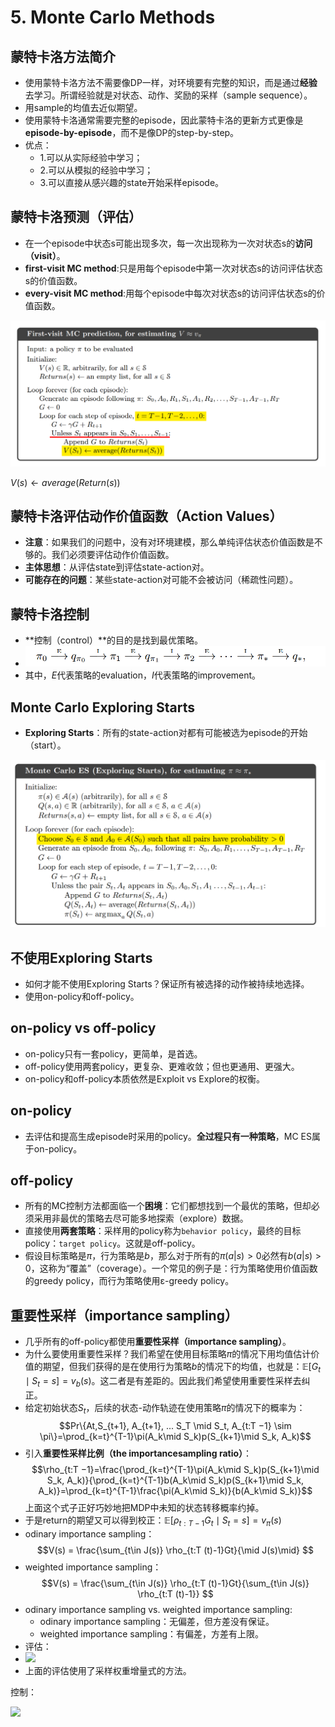 # 5. Monte Carlo Methods

## 蒙特卡洛方法简介

- 使用蒙特卡洛方法不需要像DP一样，对环境要有完整的知识，而是通过**经验**去学习。所谓经验就是对状态、动作、奖励的采样（sample sequence）。
- 用sample的均值去近似期望。
- 使用蒙特卡洛通常需要完整的episode，因此蒙特卡洛的更新方式更像是**episode-by-episode**，而不是像DP的step-by-step。
- 优点：
  - 1.可以从实际经验中学习；
  - 2.可以从模拟的经验中学习；
  - 3.可以直接从感兴趣的state开始采样episode。

## 蒙特卡洛预测（评估）

- 在一个episode中状态s可能出现多次，每一次出现称为一次对状态s的**访问（visit）**。
- **first-visit MC method**:只是用每个episode中第一次对状态s的访问评估状态s的价值函数。
- **every-visit MC method**:用每个episode中每次对状态s的访问评估状态s的价值函数。

![fv_mc_est](../res/fv_mc_est.png)

$V(s)\leftarrow average(Return(s))$

## 蒙特卡洛评估动作价值函数（Action Values）

- **注意**：如果我们的问题中，没有对环境建模，那么单纯评估状态价值函数是不够的。我们必须要评估动作价值函数。
- **主体思想**：从评估state到评估state-action对。
- **可能存在的问题**：某些state-action对可能不会被访问（稀疏性问题）。

## 蒙特卡洛控制

- **控制（control）**的目的是找到最优策略。
- ![mc_policy_iter](../res/mc_policy_iter.png)
- 其中，$E$代表策略的evaluation，$I$代表策略的improvement。

## Monte Carlo Exploring Starts

- **Exploring Starts**：所有的state-action对都有可能被选为episode的开始（start）。

![](../res/mces.png)

## 不使用Exploring Starts

- 如何才能不使用Exploring Starts？保证所有被选择的动作被持续地选择。
- 使用on-policy和off-policy。

## on-policy vs off-policy

- on-policy只有一套policy，更简单，是首选。
- off-policy使用两套policy，更复杂、更难收敛；但也更通用、更强大。
- on-policy和off-policy本质依然是Exploit vs Explore的权衡。

## on-policy

- 去评估和提高生成episode时采用的policy。**全过程只有一种策略**，MC ES属于on-policy。

## off-policy

- 所有的MC控制方法都面临一个**困境**：它们都想找到一个最优的策略，但却必须采用非最优的策略去尽可能多地探索（explore）数据。
- 直接使用**两套策略**：采样用的policy称为`behavior policy`，最终的目标policy：`target policy`。这就是off-policy。
- 假设目标策略是$\pi$，行为策略是$b$，那么对于所有的$\pi(a|s)>0$必然有$b(a|s)>0$，这称为“覆盖”（coverage）。一个常见的例子是：行为策略使用价值函数的greedy policy，而行为策略使用ε-greedy policy。

## 重要性采样（importance sampling）

- 几乎所有的off-policy都使用**重要性采样（importance sampling）**。
- 为什么要使用重要性采样？我们希望在使用目标策略$\pi$的情况下用均值估计价值的期望，但我们获得的是在使用行为策略$b$的情况下的均值，也就是：$\mathbb{E}[G_t \mid S_t =s] = v_b(s)$。这二者是有差距的。因此我们希望使用重要性采样去纠正。
- 给定初始状态$S_t$，后续的状态-动作轨迹在使用策略$\pi$的情况下的概率为：
$$Pr\{At,S_{t+1}, A_{t+1}, ... S_T \mid S_t, A_{t:T −1} \sim \pi\}=\prod_{k=t}^{T-1}\pi(A_k\mid S_k)p(S_{k+1}\mid S_k, A_k)$$
- 引入**重要性采样比例（the importancesampling ratio）**：
$$\rho_{t:T −1}=\frac{\prod_{k=t}^{T-1}\pi(A_k\mid S_k)p(S_{k+1}\mid S_k, A_k)}{\prod_{k=t}^{T-1}b(A_k\mid S_k)p(S_{k+1}\mid S_k, A_k)}=\prod_{k=t}^{T-1}\frac{\pi(A_k\mid S_k)}{b(A_k\mid S_k)}$$
上面这个式子正好巧妙地把MDP中未知的状态转移概率约掉。
- 于是return的期望又可以得到校正：$\mathbb{E}[\rho_{t:T−1}G_t \mid S_t =s] = v_{\pi}(s)$
- odinary importance sampling：
$$V(s) = \frac{\sum_{t\in J(s)} \rho_{t:T (t)-1}Gt}{\mid J(s)\mid} $$
- weighted importance sampling：
$$V(s) = \frac{\sum_{t\in J(s)} \rho_{t:T (t)-1}Gt}{\sum_{t\in J(s)} \rho_{t:T (t)-1}} $$
- odinary importance sampling vs. weighted importance sampling:
    - odinary importance sampling：无偏差，但方差没有保证。
    - weighted importance sampling：有偏差，方差有上限。
- 评估：
- ![](https://github.com/applenob/rl_learn/raw/master/res/off_policy_mc_prediction.png)
- 上面的评估使用了采样权重增量式的方法。

控制：

![](https://github.com/applenob/rl_learn/raw/master/res/off_policy_mc_control.png)

